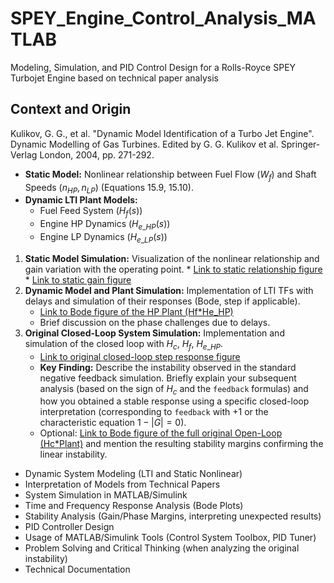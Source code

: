 # SPEY_Engine_Control_Analysis_MATLAB
Modeling, Simulation, and PID Control Design for a Rolls-Royce SPEY Turbojet Engine based on technical paper analysis

## Context and Origin
Kulikov, G. G., et al. "Dynamic Model Identification of a Turbo Jet Engine". Dynamic Modelling of Gas Turbines. Edited by G. G. Kulikov et al. Springer-Verlag London, 2004, pp. 271-292.


* **Static Model:** Nonlinear relationship between Fuel Flow ($W_f$) and Shaft Speeds ($n_{HP}, n_{LP}$) (Equations 15.9, 15.10).
* **Dynamic LTI Plant Models:**
    * Fuel Feed System ($H_f(s)$) 
    * Engine HP Dynamics ($H_{e\_HP}(s)$) 
    * Engine LP Dynamics ($H_{e\_LP}(s)$)

 1.  **Static Model Simulation:** Visualization of the nonlinear relationship and gain variation with the operating point.
    * [Link to static relationship figure](screenshots/Static_Rel.PNG)
    * [Link to static gain figure](screenshots/Static_gain_VS_Fuel_flow.PNG)
2.  **Dynamic Model and Plant Simulation:** Implementation of LTI TFs with delays and simulation of their responses (Bode, step if applicable).
    * [Link to Bode figure of the HP Plant (Hf*He_HP)](screenshots/Bode%Diagrams/Bode_HP_Axis_Dyamic_Model.PNG)
    * Brief discussion on the phase challenges due to delays.
3.  **Original Closed-Loop System Simulation:** Implementation and simulation of the closed loop with $H_c$, $H_f$, $H_{e\_HP}$.
    * [Link to original closed-loop step response figure](path/to/figures/original_closed_loop_step.png)
    * **Key Finding:** Describe the instability observed in the standard negative feedback simulation. Briefly explain your subsequent analysis (based on the sign of $H_c$ and the `feedback` formulas) and how you obtained a stable response using a specific closed-loop interpretation (corresponding to `feedback` with +1 or the characteristic equation $1-|G|=0$).
    * Optional: [Link to Bode figure of the full original Open-Loop (Hc*Plant)](path/to/figures/open_loop_original_bode.png) and mention the resulting stability margins confirming the linear instability.



* Dynamic System Modeling (LTI and Static Nonlinear)
* Interpretation of Models from Technical Papers
* System Simulation in MATLAB/Simulink
* Time and Frequency Response Analysis (Bode Plots)
* Stability Analysis (Gain/Phase Margins, interpreting unexpected results)
* PID Controller Design
* Usage of MATLAB/Simulink Tools (Control System Toolbox, PID Tuner)
* Problem Solving and Critical Thinking (when analyzing the original instability)
* Technical Documentation
